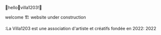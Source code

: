 :house_with_garden:hello:house_with_garden:villa1203!:house_with_garden:

welcome 🏗️ website under construction


:La Villa1203 est une association d'artiste et créatifs fondée en 2022:
2022

